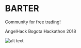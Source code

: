 # BARTER
Community for free trading!

AngelHack Bogota Hackathon 2018

![alt text](https://scontent-atl3-1.cdninstagram.com/vp/32d672d512bcdc70089fc3554a2f47bb/5BF8797C/t51.2885-15/e35/37846321_662933417403756_7433582533805080576_n.jpg)
